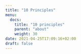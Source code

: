 ```yaml
---
title: "10 Principles"
menu:
  docs:
    title: "10 principles"
    parent: "about"
    weight: 30
date: 2021-04-25T17:09:16+02:00
draft: false
---
```


